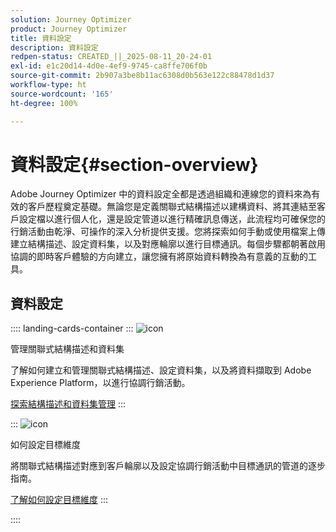 ```yaml
---
solution: Journey Optimizer
product: Journey Optimizer
title: 資料設定
description: 資料設定
redpen-status: CREATED_||_2025-08-11_20-24-01
exl-id: e1c20d14-4d0e-4ef9-9745-ca8ffe706f0b
source-git-commit: 2b907a3be8b11ac6308d0b563e122c88478d1d37
workflow-type: ht
source-wordcount: '165'
ht-degree: 100%

---
```


# 資料設定{#section-overview}

Adobe Journey Optimizer 中的資料設定全都是透過組織和連線您的資料來為有效的客戶歷程奠定基礎。無論您是定義關聯式結構描述以建構資料、將其連結至客戶設定檔以進行個人化，還是設定管道以進行精確訊息傳送，此流程均可確保您的行銷活動由乾淨、可操作的深入分析提供支援。您將探索如何手動或使用檔案上傳建立結構描述、設定資料集，以及對應輪廓以進行目標通訊。每個步驟都朝著啟用協調的即時客戶體驗的方向建立，讓您擁有將原始資料轉換為有意義的互動的工具。

## 資料設定

:::: landing-cards-container
:::
![icon](https://cdn.experienceleague.adobe.com/icons/gear.svg?lang=zh-Hant)

管理關聯式結構描述和資料集

了解如何建立和管理關聯式結構描述、設定資料集，以及將資料擷取到 Adobe Experience Platform，以進行協調行銷活動。

[探索結構描述和資料集管理](schemas-datasets-landing-page.md)
:::

:::
![icon](https://cdn.experienceleague.adobe.com/icons/bullseye.svg?lang=zh-Hant)

如何設定目標維度

將關聯式結構描述對應到客戶輪廓以及設定協調行銷活動中目標通訊的管道的逐步指南。

[了解如何設定目標維度](../using/orchestrated/target-dimension.md)
:::

::::
